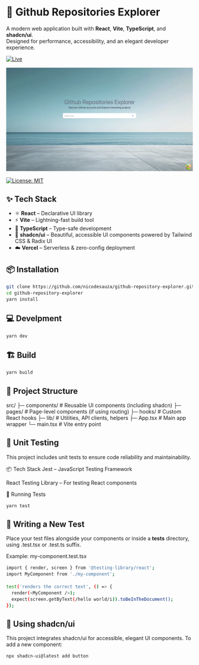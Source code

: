 # 🚀 Github Repositories Explorer

A modern web application built with **React**, **Vite**, **TypeScript**, and **shadcn/ui**.  
Designed for performance, accessibility, and an elegant developer experience.

[![Live](https://img.shields.io/badge/Live-Demo-blue?style=for-the-badge)](https://github-repository-explorer-riio.vercel.app/)

![Preview](./public/images/preview.webp)

[![License: MIT](https://img.shields.io/badge/License-MIT-yellow.svg)](./LICENSE)

## ✨ Tech Stack

- ⚛️ **React** – Declarative UI library
- ⚡️ **Vite** – Lightning-fast build tool
- 🧠 **TypeScript** – Type-safe development
- 🎨 **shadcn/ui** – Beautiful, accessible UI components powered by Tailwind CSS & Radix UI
- ☁️ **Vercel** – Serverless & zero-config deployment

## 📦 Installation

```bash
git clone https://github.com/nicodesauza/github-repository-explorer.git
cd github-repository-explorer
yarn install
```

## 💻 Develpment

```bash
yarn dev
```

## 🏗️ Build

```bash
yarn build
```

## 📁 Project Structure

src/
├─ components/ # Reusable UI components (including shadcn)
├─ pages/ # Page-level components (if using routing)
├─ hooks/ # Custom React hooks
├─ lib/ # Utilities, API clients, helpers
├─ App.tsx # Main app wrapper
└─ main.tsx # Vite entry point

## 🧪 Unit Testing

This project includes unit tests to ensure code reliability and maintainability.

📦 Tech Stack
Jest – JavaScript Testing Framework

React Testing Library – For testing React components

🚀 Running Tests

```bash
yarn test
```

## 🧪 Writing a New Test

Place your test files alongside your components or inside a **tests** directory, using .test.tsx or .test.ts suffix.

Example: my-component.test.tsx

```bash
import { render, screen } from '@testing-library/react';
import MyComponent from './my-component';

test('renders the correct text', () => {
  render(<MyComponent />);
  expect(screen.getByText(/hello world/i)).toBeInTheDocument();
});

```

## 💅 Using shadcn/ui

This project integrates shadcn/ui for accessible, elegant UI components.
To add a new component:

```bash
npx shadcn-ui@latest add button
```

